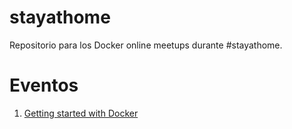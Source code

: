 # stayathome

Repositorio para los Docker online meetups durante #stayathome.


# Eventos

1. [Getting started with Docker](https://www.meetup.com/Docker-Guatemala/events/269503110/)
